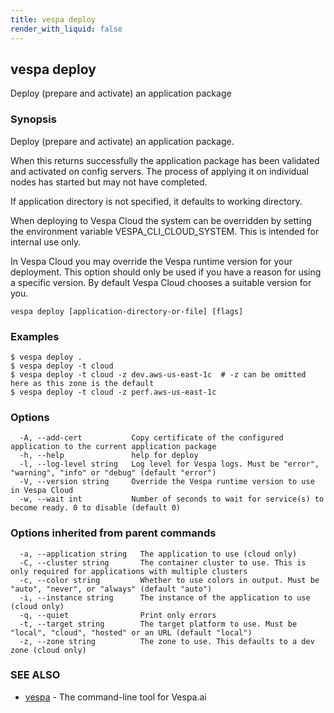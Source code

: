 ```yaml
---
title: vespa deploy
render_with_liquid: false
---
```


## vespa deploy

Deploy (prepare and activate) an application package

### Synopsis

Deploy (prepare and activate) an application package.

When this returns successfully the application package has been validated
and activated on config servers. The process of applying it on individual nodes
has started but may not have completed.

If application directory is not specified, it defaults to working directory.

When deploying to Vespa Cloud the system can be overridden by setting the
environment variable VESPA_CLI_CLOUD_SYSTEM. This is intended for internal use
only.

In Vespa Cloud you may override the Vespa runtime version for your deployment.
This option should only be used if you have a reason for using a specific
version. By default Vespa Cloud chooses a suitable version for you.


```
vespa deploy [application-directory-or-file] [flags]
```

### Examples

```
$ vespa deploy .
$ vespa deploy -t cloud
$ vespa deploy -t cloud -z dev.aws-us-east-1c  # -z can be omitted here as this zone is the default
$ vespa deploy -t cloud -z perf.aws-us-east-1c
```

### Options

```
  -A, --add-cert           Copy certificate of the configured application to the current application package
  -h, --help               help for deploy
  -l, --log-level string   Log level for Vespa logs. Must be "error", "warning", "info" or "debug" (default "error")
  -V, --version string     Override the Vespa runtime version to use in Vespa Cloud
  -w, --wait int           Number of seconds to wait for service(s) to become ready. 0 to disable (default 0)
```

### Options inherited from parent commands

```
  -a, --application string   The application to use (cloud only)
  -C, --cluster string       The container cluster to use. This is only required for applications with multiple clusters
  -c, --color string         Whether to use colors in output. Must be "auto", "never", or "always" (default "auto")
  -i, --instance string      The instance of the application to use (cloud only)
  -q, --quiet                Print only errors
  -t, --target string        The target platform to use. Must be "local", "cloud", "hosted" or an URL (default "local")
  -z, --zone string          The zone to use. This defaults to a dev zone (cloud only)
```

### SEE ALSO

* [vespa](vespa.html)	 - The command-line tool for Vespa.ai

